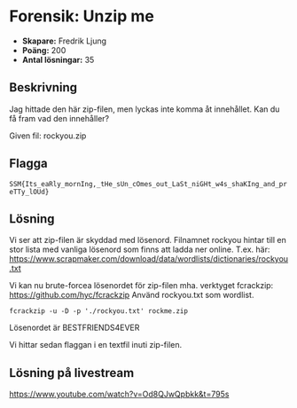 # Forensik: Unzip me

- **Skapare:** Fredrik Ljung
- **Poäng:** 200
- **Antal lösningar:** 35

## Beskrivning

Jag hittade den här zip-filen, men lyckas inte komma åt innehållet.
Kan du få fram vad den innehåller?

Given fil: rockyou.zip

## Flagga

`SSM{Its_eaRly_mornIng,_tHe_sUn_cOmes_out_LaSt_niGHt_w4s_shaKIng_and_preTTy_lOUd}`

## Lösning

Vi ser att zip-filen är skyddad med lösenord. Filnamnet rockyou hintar till en stor lista med vanliga lösenord som finns att ladda ner online. T.ex. här: https://www.scrapmaker.com/download/data/wordlists/dictionaries/rockyou.txt

Vi kan nu brute-forcea lösenordet för zip-filen mha. verktyget fcrackzip: https://github.com/hyc/fcrackzip Använd rockyou.txt som wordlist.

```fcrackzip -u -D -p './rockyou.txt' rockme.zip```

Lösenordet är BESTFRIENDS4EVER

Vi hittar sedan flaggan i en textfil inuti zip-filen.

## Lösning på livestream

https://www.youtube.com/watch?v=Od8QJwQpbkk&t=795s
